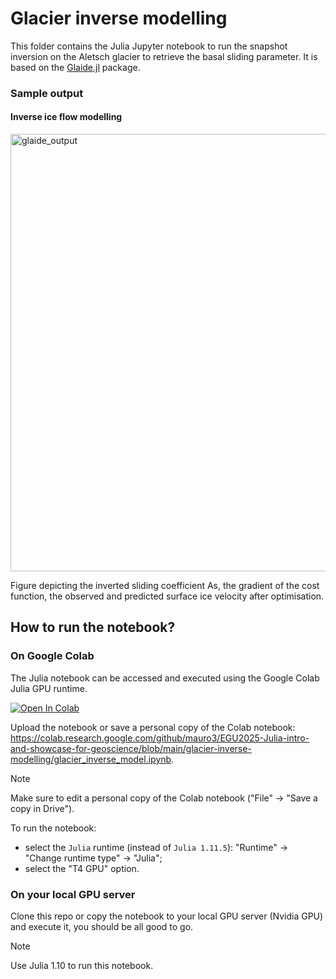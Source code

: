 # Glacier inverse modelling
This folder contains the Julia Jupyter notebook to run the snapshot inversion on the Aletsch glacier to retrieve the basal sliding parameter. It is based on the [Glaide.jl](https://github.com/yiluchen1066/Glaide.jl) package.

### Sample output

#### Inverse ice flow modelling
<img width="700" alt="glaide_output" src="https://github.com/user-attachments/assets/cc241af3-9c32-4446-932f-2ca5634a2165" />

Figure depicting the inverted sliding coefficient As, the gradient of the cost function, the observed and predicted surface ice velocity after optimisation.

## How to run the notebook?

### On Google Colab
The Julia notebook can be accessed and executed using the Google Colab Julia GPU runtime.

<a href="https://colab.research.google.com/github/mauro3/EGU2025-Julia-intro-and-showcase-for-geoscience/blob/main/glacier-inverse-modelling/glacier_inverse_model.ipynb" target="_parent"><img src="https://colab.research.google.com/assets/colab-badge.svg" alt="Open In Colab"/></a>

Upload the notebook or save a personal copy of the Colab notebook: https://colab.research.google.com/github/mauro3/EGU2025-Julia-intro-and-showcase-for-geoscience/blob/main/glacier-inverse-modelling/glacier_inverse_model.ipynb.

> [!NOTE]
> Make sure to edit a personal copy of the Colab notebook ("File" -> "Save a copy in Drive").

To run the notebook:
- select the `Julia` runtime (instead of `Julia 1.11.5`): "Runtime" -> "Change runtime type" -> "Julia";
- select the "T4 GPU" option.

### On your local GPU server
Clone this repo or copy the notebook to your local GPU server (Nvidia GPU) and execute it, you should be all good to go.

> [!NOTE]
> Use Julia 1.10 to run this notebook.
